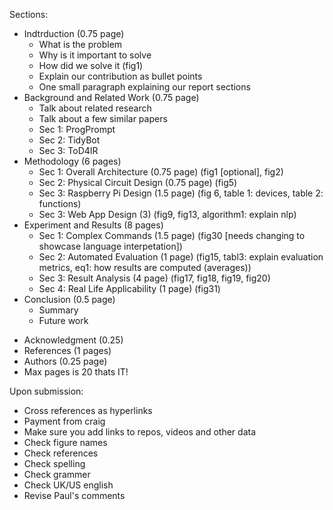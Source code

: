 Sections:
- Indtrduction (0.75 page)
    - What is the problem 
    - Why is it important to solve
    - How did we solve it (fig1)
    - Explain our contribution as bullet points
    - One small paragraph explaining our report sections 
- Background and Related Work (0.75 page)
    - Talk about related research 
    - Talk about a few similar papers
    - Sec 1: ProgPrompt
    - Sec 2: TidyBot
    - Sec 3: ToD4IR
- Methodology (6 pages)
    - Sec 1: Overall Architecture (0.75 page) (fig1 [optional], fig2)
    - Sec 2: Physical Circuit Design (0.75 page) (fig5)
    - Sec 3: Raspberry Pi Design (1.5 page) (fig 6, table 1: devices, table 2: functions)
    - Sec 3: Web App Design (3) (fig9, fig13, algorithm1: explain nlp)
    <!-- - Sec 4: NLP  -->
- Experiment and Results (8 pages)
    - Sec 1: Complex Commands (1.5 page) (fig30 [needs changing to showcase language interpetation])
    - Sec 2: Automated Evaluation (1 page) (fig15, tabl3: explain evaluation metrics, eq1: how results are computed (averages))
    - Sec 3: Result Analysis (4 page) (fig17, fig18, fig19, fig20)
    - Sec 4: Real Life Applicability (1 page) (fig31)
- Conclusion (0.5 page)
    - Summary
    - Future work 
<!-- - Appendix (0.5 page) -->
- Acknowledgment (0.25)
- References (1 pages)
- Authors (0.25 page)
- Max pages is 20 thats IT!

Upon submission:
- Cross references as hyperlinks
- Payment from craig 
- Make sure you add links to repos, videos and other data  
- Check figure names
- Check references 
- Check spelling 
- Check grammer 
- Check UK/US english 
- Revise Paul's comments 